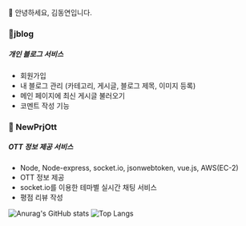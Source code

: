 👋 안녕하세요, 김동연입니다.

### 👀jblog
##### 개인 블로그 서비스

- 회원가입
- 내 블로그 관리 (카테고리, 게시글, 블로그 제목, 이미지 등록)
- 메인 페이지에 최신 게시글 불러오기
- 코멘트 작성 기능

### 👀 NewPrjOtt
##### OTT 정보 제공 서비스

- Node, Node-express, socket.io, jsonwebtoken, vue.js, AWS(EC-2)
- OTT 정보 제공
- socket.io를 이용한 테마별 실시간 채팅 서비스
- 평점 리뷰 작성


![Anurag's GitHub stats](https://github-readme-stats.vercel.app/api?username=dy-kim92&show_icons=true&theme=gotham)
![Top Langs](https://github-readme-stats.vercel.app/api/top-langs/?username=dy-kim92&layout=compact&theme=gotham)
<!---
dy-kim92/dy-kim92 is a ✨ special ✨ repository because its `README.md` (this file) appears on your GitHub profile.
You can click the Preview link to take a look at your changes.
--->
